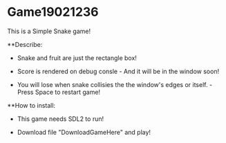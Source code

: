 # Game19021236


This is a Simple Snake game!

**Describe:
- Snake and fruit are just the rectangle box!

- Score is rendered on debug consle - And it will be in the window soon!

- You will lose when snake collisies the the window's edges or itself. - Press Space to restart game!

**How to install:
- This game needs SDL2 to run!

- Download file "DownloadGameHere" and play!
